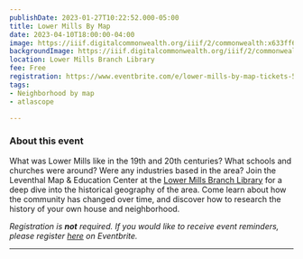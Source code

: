 ```yaml
---
publishDate: 2023-01-27T10:22:52.000-05:00
title: Lower Mills By Map
date: 2023-04-10T18:00:00-04:00
image: https://iiif.digitalcommonwealth.org/iiif/2/commonwealth:x633ff67c/1174,1718,7120,2963/1200,/0/default.jpg
backgroundImage: https://iiif.digitalcommonwealth.org/iiif/2/commonwealth:x633ff67c/1174,1718,7120,2963/1200,/0/default.jpg
location: Lower Mills Branch Library
fee: Free
registration: https://www.eventbrite.com/e/lower-mills-by-map-tickets-526560505647
tags:
- Neighborhood by map
- atlascope

---
```

### About this event

What was Lower Mills like in the 19th and 20th centuries? What schools and churches were around? Were any industries based in the area? Join the Leventhal Map & Education Center at the [Lower Mills Branch Library](https://www.bpl.org/locations/lower-mills/) for a deep dive into the historical geography of the area. Come learn about how the community has changed over time, and discover how to research the history of your own house and neighborhood.

_Registration is **not** required. If you would like to receive event reminders, please register_ [_here_](https://www.eventbrite.com/e/lower-mills-by-map-tickets-526560505647) _on Eventbrite._

***